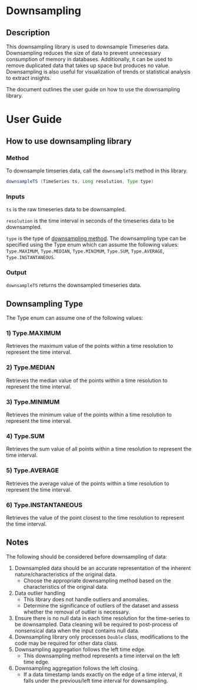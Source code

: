 # Downsampling
## Description
This downsampling library is used to downsample Timeseries data. Downsampling reduces the size of data to prevent unnecessary consumption of memory in databases. 
Additionally, it can be used to remove duplicated data that takes up space but produces no value. 
Downsampling is also useful for visualization of trends or statistical analysis to extract insights.

The document outlines the user guide on how to use the downsampling library.

# User Guide
## How to use downsampling library
### Method
To downsample timseries data, call the `downsampleTS` method in this library.  
``` java
downsampleTS (TimeSeries ts, Long resolution, Type type)
```
### Inputs
`ts` is the raw timeseries data to be downsampled.

`resolution` is the time interval in seconds of the timeseries data to be downsampled.

`type` is the type of [downsampling method](#Downsampling-Type). The downsampling type can be specified using the Type 
enum which can assume the following values: 
`Type.MAXIMUM`, `Type.MEDIAN`, `Type.MINIMUM`, `Type.SUM`, `Type.AVERAGE`, `Type.INSTANTANEOUS`.

### Output
`downsampleTS` returns the downsampled timeseries data.

## Downsampling Type
The Type enum can assume one of the following values:
### 1) Type.MAXIMUM
Retrieves the maximum value of the points within a time resolution to represent the time interval. 
### 2) Type.MEDIAN
Retrieves the median value of the points within a time resolution to represent the time interval.
### 3) Type.MINIMUM
Retrieves the minimum value of the points within a time resolution to represent the time interval.
### 4) Type.SUM 
Retrieves the sum value of all points within a time resolution to represent the time interval.
### 5) Type.AVERAGE
Retrieves the average value of the points within a time resolution to represent the time interval.
### 6) Type.INSTANTANEOUS
Retrieves the value of the point closest to the time resolution to represent the time interval.

## Notes
The following should be considered before downsampling of data:
1) Downsampled data should be an accurate representation of the inherent nature/characteristics of the original data.
   - Choose the appropriate downsampling method based on the characteristics of the original data.
2) Data outlier handling
   - This library does not handle outliers and anomalies.
   - Determine the significance of outliers of the dataset and assess whether the removal of outlier is necessary.
3) Ensure there is no null data in each time resolution for the time-series to be downsampled. Data cleaning will be required to post-process of nonsensical data when the input contains null data. 
4) Downsampling library only processes `Double` class, modifications to the code may be required for other data class.
5) Downsampling aggregation follows the left time edge.
   - This downsampling method represents a time interval on the left time edge.
6) Downsampling aggregation follows the left closing.
   - If a data timestamp lands exactly on the edge of a time interval, it falls under the previous/left time interval for downsampling.


